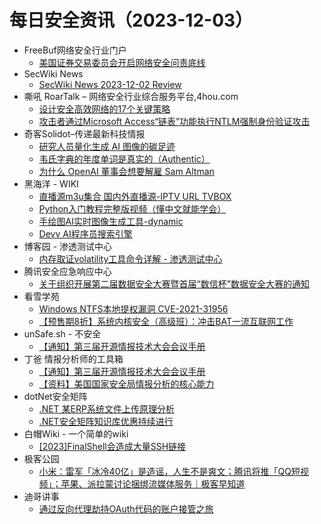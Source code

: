 # 每日安全资讯（2023-12-03）

- FreeBuf网络安全行业门户
  - [美国证券交易委员会开启网络安全问责底线](https://www.freebuf.com/news/385501.html)
- SecWiki News
  - [SecWiki News 2023-12-02 Review](http://www.sec-wiki.com/?2023-12-02)
- 嘶吼 RoarTalk – 网络安全行业综合服务平台,4hou.com
  - [设计安全高效网络的17个关键策略](https://www.4hou.com/posts/NKAK)
  - [攻击者通过Microsoft Access“链表”功能执行NTLM强制身份验证攻击](https://www.4hou.com/posts/V2q5)
- 奇客Solidot–传递最新科技情报
  - [研究人员量化生成 AI 图像的碳足迹](https://www.solidot.org/story?sid=76783)
  - [韦氏字典的年度单词是真实的（Authentic）](https://www.solidot.org/story?sid=76782)
  - [为什么 OpenAI 董事会想要解雇 Sam Altman](https://www.solidot.org/story?sid=76781)
- 黑海洋 - WIKI
  - [直播源m3u集合 国内外直播源-IPTV URL TVBOX](https://blog.upx8.com/3910)
  - [Python入门教程完整版视频（懂中文就能学会）](https://blog.upx8.com/3909)
  - [手绘图AI实时图像生成工具-dynamic](https://blog.upx8.com/3908)
  - [Devv AI程序员搜索引擎](https://blog.upx8.com/3907)
- 博客园 - 渗透测试中心
  - [内存取证volatility工具命令详解 - 渗透测试中心](https://www.cnblogs.com/backlion/p/17871701.html)
- 腾讯安全应急响应中心
  - [关于组织开展第二届数据安全大赛暨首届“数信杯”数据安全大赛的通知](https://mp.weixin.qq.com/s?__biz=MjM5NzE1NjA0MQ==&mid=2651206501&idx=1&sn=73b7968967290acbf4dfb9f5625cfd34&chksm=bd2cd6c38a5b5fd5cf0e850f830765ea4834afe44453490cbdd4a20430b0ecd4396bdcbd1f67&scene=58&subscene=0#rd)
- 看雪学苑
  - [Windows NTFS本地提权漏洞 CVE-2021-31956](https://mp.weixin.qq.com/s?__biz=MjM5NTc2MDYxMw==&mid=2458530039&idx=1&sn=90a4c14b2f9377c5533544c9df0659dc&chksm=b18d007d86fa896b5ff2bd874b2d569d25a5f2f27cd1b354b0d61bc421947093320dd3ff2ab6&scene=58&subscene=0#rd)
  - [【预售期8折】系统内核安全（高级班）：冲击BAT一流互联网工作](https://mp.weixin.qq.com/s?__biz=MjM5NTc2MDYxMw==&mid=2458530039&idx=2&sn=a1f069444497ab669dad5cce49f0aab3&chksm=b18d007d86fa896b9c71f80b7399c4173581846b8dac870dc2af138e4bd921a217858b7ab453&scene=58&subscene=0#rd)
- unSafe.sh - 不安全
  - [【通知】第三届开源情报技术大会会议手册](https://buaq.net/go-202932.html)
- 丁爸 情报分析师的工具箱
  - [【通知】第三届开源情报技术大会会议手册](https://mp.weixin.qq.com/s?__biz=MzI2MTE0NTE3Mw==&mid=2651140771&idx=1&sn=bddef95e04663995f093af93a14a6665&chksm=f1af4599c6d8cc8f1be2bc3205ecaabaab88d9ec468bfc9df8054abff8855fda83e0b4328f5e&scene=58&subscene=0#rd)
  - [【资料】美国国家安全局情报分析的核心能力](https://mp.weixin.qq.com/s?__biz=MzI2MTE0NTE3Mw==&mid=2651140771&idx=2&sn=6f6aabfccafa3b042e8309198cb454e4&chksm=f1af4599c6d8cc8ffd09967181653ab88475efd5fb9da9fc7866abc3c3759c4ef9131cfde414&scene=58&subscene=0#rd)
- dotNet安全矩阵
  - [.NET 某ERP系统文件上传原理分析](https://mp.weixin.qq.com/s?__biz=MzUyOTc3NTQ5MA==&mid=2247489577&idx=1&sn=52190c7c4ede7219394a113899ecfbc8&chksm=fa5ab6c4cd2d3fd223b1513e87cabe38bcba0c85ef60fb40c0833f59c94e8f9487fd5d413112&scene=58&subscene=0#rd)
  - [.NET安全矩阵知识库优惠持续进行](https://mp.weixin.qq.com/s?__biz=MzUyOTc3NTQ5MA==&mid=2247489577&idx=2&sn=c1fe8e686c058dd09c0b6f174d250953&chksm=fa5ab6c4cd2d3fd253c4a390b4f9b3d984cc76b187d72079528f4c8e3b19c77ac61e205e3ddd&scene=58&subscene=0#rd)
- 白帽Wiki - 一个简单的wiki
  - [[2023]FinalShell会造成大量SSH链接](https://key08.com/index.php/2023/12/03/1817.html)
- 极客公园
  - [小米：雷军「冰冷40亿」是造谣，人生不是爽文；腾讯将推「QQ短视频」；苹果、派拉蒙讨论捆绑流媒体服务｜极客早知道](https://mp.weixin.qq.com/s?__biz=MTMwNDMwODQ0MQ==&mid=2653024012&idx=1&sn=4ba4790afa430d795597a1cfcb56602f&chksm=7e5492ba49231bac3d34db379f87ec7761eeea6abaa96203e38977a7acdd34a4df715984a470&scene=58&subscene=0#rd)
- 迪哥讲事
  - [通过反向代理劫持OAuth代码的账户接管之旅](https://mp.weixin.qq.com/s?__biz=MzIzMTIzNTM0MA==&mid=2247492808&idx=1&sn=9c0d860ef9b92161c2e790a9157d00b8&chksm=e8a5eeabdfd267bd1f09b9d98dfab79807050cbd388a9cfdb841c3396d11f58800ab6353bba2&scene=58&subscene=0#rd)
